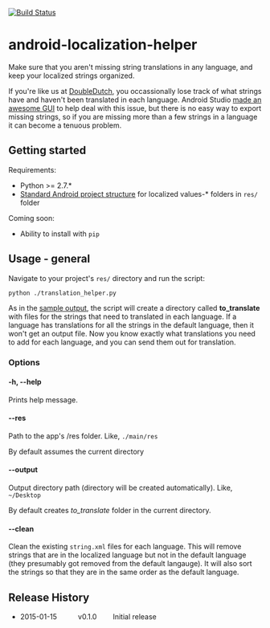[![Build Status](https://api.travis-ci.org/jordanjoz1/android-localization-helper.svg?branch=master)](https://travis-ci.org/jordanjoz1/android-localization-helper)

android-localization-helper
===========================

Make sure that you aren't missing string translations in any language, and keep your localized strings organized.

If you're like us at [DoubleDutch](doubledutch.me), you occassionally lose track of what strings have and haven't been translated in each language.  Android Studio [made an awesome GUI](http://tools.android.com/recent/androidstudio087released) to help deal with this issue, but there is no easy way to export missing strings, so if you are missing more than a few strings in a language it can become a tenuous problem.


## Getting started
Requirements:

* Python >= 2.7.*
* [Standard Android project structure](https://developer.android.com/tools/projects/index.html) for localized values-* folders in `res/` folder

Coming soon:
* Ability to install with `pip`

## Usage - general
Navigate to your project's `res/` directory and run the script:

```
python ./translation_helper.py
```

As in the [sample output](./sample_output), the script will create a directory called **to_translate** with files for the strings that need to translated in each language.  If a language has translations for all the strings in the default language, then it won't get an output file.  Now you know exactly what translations you need to add for each language, and you can send them out for translation.

### Options

#### -h, --help
Prints help message.

#### --res
Path to the app's /res folder. Like, `./main/res`

By default assumes the current directory

#### --output
Output directory path (directory will be created automatically). Like, `~/Desktop`

By default creates *to_translate* folder in the current directory.

#### --clean
Clean the existing `string.xml` files for each language.  This will remove strings that are in the localized language but not in the default language (they presumably got removed from the default langauge).  It will also sort the strings so that they are in the same order as the default language.


## Release History
* 2015-01-15   v0.1.0   Initial release

